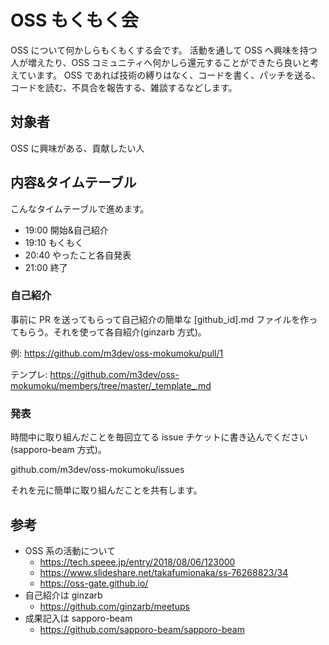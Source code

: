 # OSS もくもく会

OSS について何かしらもくもくする会です。
活動を通して OSS へ興味を持つ人が増えたり、OSS コミュニティへ何かしら還元することができたら良いと考えています。
OSS であれば技術の縛りはなく、コードを書く、パッチを送る、コードを読む、不具合を報告する、雑談するなどします。


## 対象者

OSS に興味がある、貢献したい人


## 内容&タイムテーブル

こんなタイムテーブルで進めます。

- 19:00 開始&自己紹介
- 19:10 もくもく
- 20:40 やったこと各自発表
- 21:00 終了

### 自己紹介

事前に PR を送ってもらって自己紹介の簡単な [github_id].md ファイルを作ってもらう。それを使って各自紹介(ginzarb 方式)。

例:
https://github.com/m3dev/oss-mokumoku/pull/1

テンプレ:
https://github.com/m3dev/oss-mokumoku/members/tree/master/_template_.md

### 発表

時間中に取り組んだことを毎回立てる issue チケットに書き込んでください(sapporo-beam 方式)。

github.com/m3dev/oss-mokumoku/issues

それを元に簡単に取り組んだことを共有します。


## 参考

- OSS 系の活動について
  - https://tech.speee.jp/entry/2018/08/06/123000
  - https://www.slideshare.net/takafumionaka/ss-76268823/34
  - https://oss-gate.github.io/
- 自己紹介は ginzarb
  - https://github.com/ginzarb/meetups
- 成果記入は sapporo-beam
  - https://github.com/sapporo-beam/sapporo-beam

